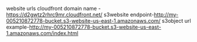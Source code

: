 website urls
cloudfront domain name -https://d2gwtz2rhrc9mr.cloudfront.net/
s3website endpoint-http://my-005210872778-bucket.s3-website-us-east-1.amazonaws.com/
s3object url example-http://my-005210872778-bucket.s3-website-us-east-1.amazonaws.com/index.html

